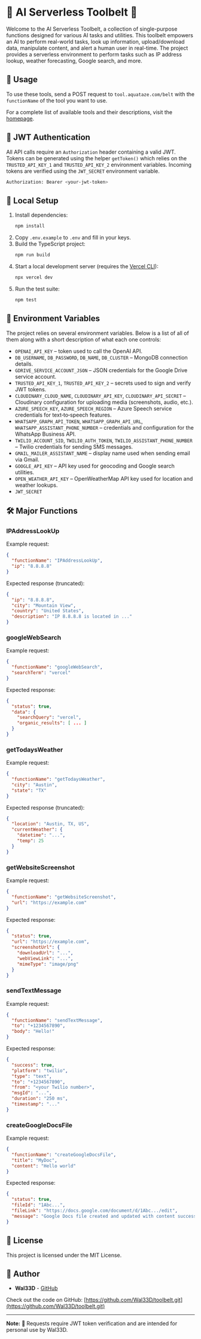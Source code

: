# 🌟 AI Serverless Toolbelt 🌟

Welcome to the AI Serverless Toolbelt, a collection of single-purpose functions designed for various AI tasks and utilities. This toolbelt empowers an AI to perform real-world tasks, look up information, upload/download data, manipulate content, and alert a human user in real-time. The project provides a serverless environment to perform tasks such as IP address lookup, weather forecasting, Google search, and more.

## 🚀 Usage

To use these tools, send a POST request to `tool.aquataze.com/belt` with the `functionName` of the tool you want to use.

For a complete list of available tools and their descriptions, visit the [homepage](https://tool.aquataze.com/).

## 🔐 JWT Authentication

All API calls require an `Authorization` header containing a valid JWT. Tokens can be generated using the helper `getToken()` which relies on the `TRUSTED_API_KEY_1` and `TRUSTED_API_KEY_2` environment variables. Incoming tokens are verified using the `JWT_SECRET` environment variable.

```bash
Authorization: Bearer <your-jwt-token>
```


## 🔧 Local Setup

1. Install dependencies:
   ```bash
   npm install
   ```
2. Copy `.env.example` to `.env` and fill in your keys.
3. Build the TypeScript project:
   ```bash
   npm run build
   ```
4. Start a local development server (requires the [Vercel CLI](https://vercel.com/docs/cli)):
   ```bash
   npx vercel dev
   ```
5. Run the test suite:
   ```bash
   npm test
   ```


## 🌱 Environment Variables

The project relies on several environment variables. Below is a list of all of them along with a short description of what each one controls:

- `OPENAI_API_KEY` – token used to call the OpenAI API.
- `DB_USERNAME`, `DB_PASSWORD`, `DB_NAME`, `DB_CLUSTER` – MongoDB connection details.
- `GDRIVE_SERVICE_ACCOUNT_JSON` – JSON credentials for the Google Drive service account.
- `TRUSTED_API_KEY_1`, `TRUSTED_API_KEY_2` – secrets used to sign and verify JWT tokens.
- `CLOUDINARY_CLOUD_NAME`, `CLOUDINARY_API_KEY`, `CLOUDINARY_API_SECRET` – Cloudinary configuration for uploading media (screenshots, audio, etc.).
- `AZURE_SPEECH_KEY`, `AZURE_SPEECH_REGION` – Azure Speech service credentials for text‑to‑speech features.
- `WHATSAPP_GRAPH_API_TOKEN`, `WHATSAPP_GRAPH_API_URL`, `WHATSAPP_ASSISTANT_PHONE_NUMBER` – credentials and configuration for the WhatsApp Business API.
- `TWILIO_ACCOUNT_SID`, `TWILIO_AUTH_TOKEN`, `TWILIO_ASSISTANT_PHONE_NUMBER` – Twilio credentials for sending SMS messages.
- `GMAIL_MAILER_ASSISTANT_NAME` – display name used when sending email via Gmail.
- `GOOGLE_API_KEY` – API key used for geocoding and Google search utilities.
- `OPEN_WEATHER_API_KEY` – OpenWeatherMap API key used for location and weather lookups.
- `JWT_SECRET`


## 🛠 Major Functions

### IPAddressLookUp
Example request:
```json
{
  "functionName": "IPAddressLookUp",
  "ip": "8.8.8.8"
}
```
Expected response (truncated):
```json
{
  "ip": "8.8.8.8",
  "city": "Mountain View",
  "country": "United States",
  "description": "IP 8.8.8.8 is located in ..."
}
```

### googleWebSearch
Example request:
```json
{
  "functionName": "googleWebSearch",
  "searchTerm": "vercel"
}
```
Expected response:
```json
{
  "status": true,
  "data": {
    "searchQuery": "vercel",
    "organic_results": [ ... ]
  }
}
```

### getTodaysWeather
Example request:
```json
{
  "functionName": "getTodaysWeather",
  "city": "Austin",
  "state": "TX"
}
```
Expected response (truncated):
```json
{
  "location": "Austin, TX, US",
  "currentWeather": {
    "datetime": "...",
    "temp": 25
  }
}
```

### getWebsiteScreenshot
Example request:
```json
{
  "functionName": "getWebsiteScreenshot",
  "url": "https://example.com"
}
```
Expected response:
```json
{
  "status": true,
  "url": "https://example.com",
  "screenshotUrl": {
    "downloadUrl": "...",
    "webViewLink": "...",
    "mimeType": "image/png"
  }
}
```

### sendTextMessage
Example request:
```json
{
  "functionName": "sendTextMessage",
  "to": "+1234567890",
  "body": "Hello!"
}
```
Expected response:
```json
{
  "success": true,
  "platform": "twilio",
  "type": "text",
  "to": "+1234567890",
  "from": "<your Twilio number>",
  "msgId": "...",
  "duration": "250 ms",
  "timestamp": "..."
}
```

### createGoogleDocsFile
Example request:
```json
{
  "functionName": "createGoogleDocsFile",
  "title": "MyDoc",
  "content": "Hello world"
}
```
Expected response:
```json
{
  "status": true,
  "fileId": "1Abc...",
  "fileLink": "https://docs.google.com/document/d/1Abc.../edit",
  "message": "Google Docs file created and updated with content successfully."
}
```
## 📄 License

This project is licensed under the MIT License.

## 👤 Author

-   **Wal33D** - [GitHub](https://github.com/Wal33D)

Check out the code on GitHub: [https://github.com/Wal33D/toolbelt.git](https://github.com/Wal33D/toolbelt.git)

---

**Note:** 🔐 Requests require JWT token verification and are intended for personal use by Wal33D.
